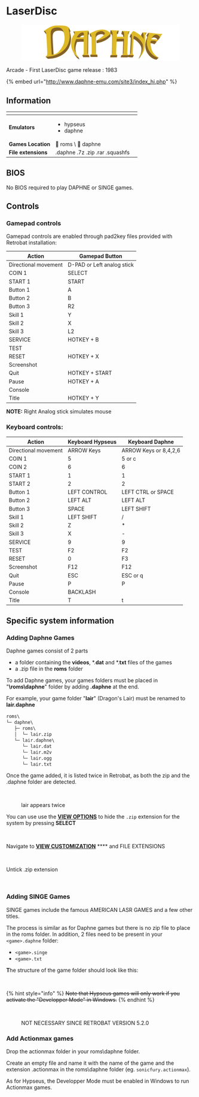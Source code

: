 # LaserDisc

<figure><img src="https://raw.githubusercontent.com/fabricecaruso/es-theme-carbon/52ff37c9e265587d006945a2ba695b5a962b3a3d/art/logos/daphne.svg" alt=""><figcaption></figcaption></figure>

Arcade - First LaserDisc game release : 1983

{% embed url="http://www.daphne-emu.com/site3/index_hi.php" %}

## Information

<table data-header-hidden><thead><tr><th></th><th></th><th data-hidden></th></tr></thead><tbody><tr><td><strong>Emulators</strong></td><td><ul><li>hypseus</li><li>daphne</li></ul></td><td></td></tr><tr><td><strong>Games Location</strong></td><td><span data-gb-custom-inline data-tag="emoji" data-code="1f4c1">📁</span> roms \ <span data-gb-custom-inline data-tag="emoji" data-code="1f4c2">📂</span> daphne</td><td></td></tr><tr><td><strong>File extensions</strong></td><td>.daphne .7z .zip .rar .squashfs</td><td></td></tr></tbody></table>

## BIOS

No BIOS required to play DAPHNE or SINGE games.

## Controls

### Gamepad controls&#x20;

Gamepad controls are enabled through pad2key files provided with Retrobat installation:

| Action               | Gamepad Button             |
| -------------------- | -------------------------- |
| Directional movement | D-PAD or Left analog stick |
| COIN 1               | SELECT                     |
| START 1              | START                      |
| Button 1             | A                          |
| Button 2             | B                          |
| Button 3             | R2                         |
| Skill 1              | Y                          |
| Skill 2              | X                          |
| Skill 3              | L2                         |
| SERVICE              | HOTKEY + B                 |
| TEST                 |                            |
| RESET                | HOTKEY + X                 |
| Screenshot           |                            |
| Quit                 | HOTKEY + START             |
| Pause                | HOTKEY + A                 |
| Console              |                            |
| Title                | HOTKEY + Y                 |

**NOTE:** Right Analog stick simulates mouse



### Keyboard controls:

| Action               | Keyboard Hypseus | Keyboard Daphne       |
| -------------------- | ---------------- | --------------------- |
| Directional movement | ARROW Keys       | ARROW Keys or 8,4,2,6 |
| COIN 1               | 5                | 5 or c                |
| COIN 2               | 6                | 6                     |
| START 1              | 1                | 1                     |
| START 2              | 2                | 2                     |
| Button 1             | LEFT CONTROL     | LEFT CTRL or SPACE    |
| Button 2             | LEFT ALT         | LEFT ALT              |
| Button 3             | SPACE            | LEFT SHIFT            |
| Skill 1              | LEFT SHIFT       | /                     |
| Skill 2              | Z                | \*                    |
| Skill 3              | X                | -                     |
| SERVICE              | 9                | 9                     |
| TEST                 | F2               | F2                    |
| RESET                | 0                | F3                    |
| Screenshot           | F12              | F12                   |
| Quit                 | ESC              | ESC or q              |
| Pause                | P                | P                     |
| Console              | BACKLASH         |                       |
| Title                | T                | t                     |

## Specific system information

### Adding Daphne Games

Daphne games consist of 2 parts

* a folder containing the **videos**, \*.**dat** and \*.**txt** files of the games
* a .zip file in the **roms** folder

To add Daphne games, your games folders must be placed in "**\roms\daphne**" folder by adding **.daphne** at the end.

For example, your game folder "**lair**" (Dragon's Lair) must be renamed to **lair.daphne**

```
roms\
└─ daphne\
   ├─ roms\
   │  └─ lair.zip
   └─ lair.daphne\
      └─ lair.dat
      └─ lair.m2v
      └─ lair.ogg
      └─ lair.txt
```

Once the game added, it is listed twice in Retrobat, as both the zip and the .daphne folder are detected.

<figure><img src="https://i.imgur.com/crqriZ1.png" alt=""><figcaption><p>lair appears twice</p></figcaption></figure>

You can use use the [**VIEW OPTIONS**](../../../navigation/view-options.md) to hide the `.zip` extension for the system by pressing **SELECT**

<figure><img src="https://i.imgur.com/dQngpx5.png" alt=""><figcaption></figcaption></figure>

Navigate to [**VIEW CUSTOMIZATION**](../../../navigation/view-options.md#view-options) **** and FILE EXTENSIONS

<figure><img src="https://i.imgur.com/JT7AqDc.png" alt=""><figcaption></figcaption></figure>

Untick .zip extension

<figure><img src="https://i.imgur.com/B38zdIa.png" alt=""><figcaption></figcaption></figure>

### Adding SINGE Games

SINGE games include the famous AMERICAN LASR GAMES and a few other titles.

The process is similar as for Daphne games but there is no zip file to place in the roms folder. In addition, 2 files need to be present in your `<game>.daphne` folder:

* `<game>.singe`
* `<game>.txt`

**T**he structure of the game folder should look like this:

<figure><img src="https://i.imgur.com/QPFt4jZ.jpg" alt=""><figcaption></figcaption></figure>

{% hint style="info" %}
~~Note that Hypseus games will only work if you activate the "Developper Mode" in Windows.~~
{% endhint %}

<figure><img src="https://i.imgur.com/9fAIgE0.png" alt=""><figcaption><p>NOT NECESSARY SINCE RETROBAT VERSION 5.2.0</p></figcaption></figure>

### Add Actionmax games

Drop the actionmax folder in your roms\daphne folder.

Create an empty file and name it with the name of the game and the extension .actionmax in the roms\daphne folder (eg. `sonicfury.actionmax`).

As for Hypseus, the Developper Mode must be enabled in Windows to run Actionmax games.
